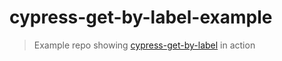 # cypress-get-by-label-example
> Example repo showing [cypress-get-by-label](https://github.com/bahmutov/cypress-get-by-label) in action
